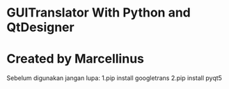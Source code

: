 # GUITranslator With Python and QtDesigner
# Created by Marcellinus
Sebelum digunakan jangan lupa:
1.pip install googletrans
2.pip install pyqt5
